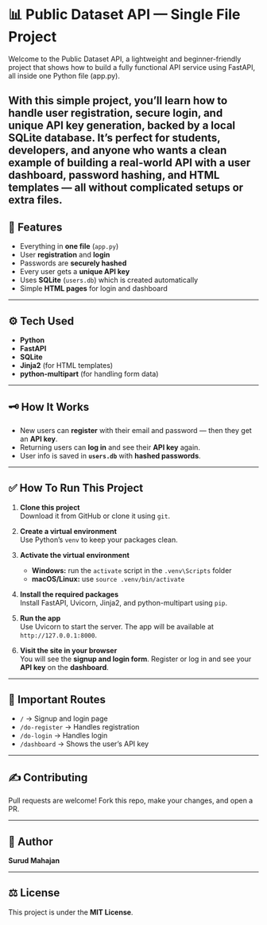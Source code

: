 # 📊 Public Dataset API — Single File Project

Welcome to the Public Dataset API, a lightweight and beginner-friendly project that shows how to build a fully functional API service using FastAPI, all inside one Python file (app.py).

With this simple project, you’ll learn how to handle user registration, secure login, and unique API key generation, backed by a local SQLite database.
It’s perfect for students, developers, and anyone who wants a clean example of building a real-world API with a user dashboard, password hashing, and HTML templates — all without complicated setups or extra files.
---

## 🚀 Features

- Everything in **one file** (`app.py`)
- User **registration** and **login**
- Passwords are **securely hashed**
- Every user gets a **unique API key**
- Uses **SQLite** (`users.db`) which is created automatically
- Simple **HTML pages** for login and dashboard

---

## ⚙️ Tech Used

- **Python**
- **FastAPI**
- **SQLite**
- **Jinja2** (for HTML templates)
- **python-multipart** (for handling form data)

---

## 🗝️ How It Works

- New users can **register** with their email and password — then they get an **API key**.
- Returning users can **log in** and see their **API key** again.
- User info is saved in **`users.db`** with **hashed passwords**.

---

## ✅ How To Run This Project

1. **Clone this project**  
   Download it from GitHub or clone it using `git`.

2. **Create a virtual environment**  
   Use Python’s `venv` to keep your packages clean.

3. **Activate the virtual environment**  
   - **Windows:** run the `activate` script in the `.venv\Scripts` folder  
   - **macOS/Linux:** use `source .venv/bin/activate`

4. **Install the required packages**  
   Install FastAPI, Uvicorn, Jinja2, and python-multipart using `pip`.

5. **Run the app**  
   Use Uvicorn to start the server. The app will be available at `http://127.0.0.1:8000`.

6. **Visit the site in your browser**  
   You will see the **signup and login form**. Register or log in and see your **API key** on the **dashboard**.

---

## 📌 Important Routes

- `/` → Signup and login page
- `/do-register` → Handles registration
- `/do-login` → Handles login
- `/dashboard` → Shows the user’s API key

---

## ✍️ Contributing

Pull requests are welcome! Fork this repo, make your changes, and open a PR.

---

## 👤 Author

**Surud Mahajan**

---

## ⚖️ License

This project is under the **MIT License**.









